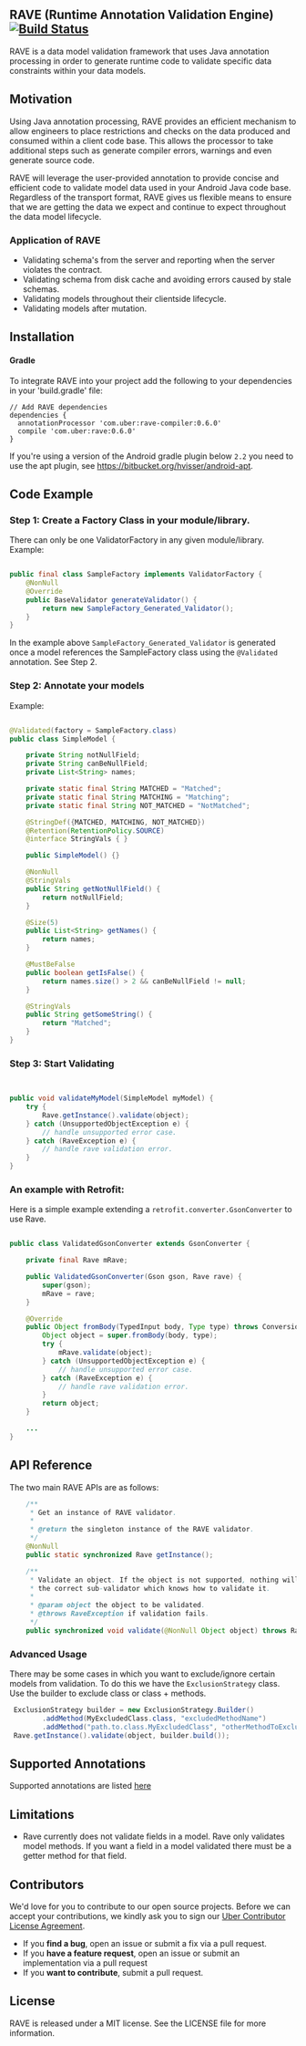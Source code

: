 ## RAVE (Runtime Annotation Validation Engine) [![Build Status](https://travis-ci.org/uber-common/rave.svg?branch=master)](https://travis-ci.org/uber-common/rave)

RAVE is a data model validation framework that uses Java annotation processing in order to generate runtime code to validate specific data constraints within your data models.


## Motivation

Using Java annotation processing, RAVE provides an efficient mechanism to allow engineers to place restrictions and checks on the data produced and consumed within a client code base. This allows the processor to take additional steps such as generate compiler errors, warnings and even generate source code.

RAVE will leverage the user-provided annotation to provide concise and efficient code to validate model data used in your Android Java code base. Regardless of the transport format, RAVE gives us flexible means to ensure that we are getting the data we expect and continue to expect throughout the data model lifecycle.

### Application of RAVE
* Validating schema's from the server and reporting when the server violates the contract.
* Validating schema from disk cache and avoiding errors caused by stale schemas.
* Validating models throughout their clientside lifecycle.
* Validating models after mutation.

## Installation
#### Gradle
To integrate RAVE into your project add the following to your dependencies in your 'build.gradle' file:

```
// Add RAVE dependencies
dependencies {
  annotationProcessor 'com.uber:rave-compiler:0.6.0'
  compile 'com.uber:rave:0.6.0'
}
```

If you're using a version of the Android gradle plugin below `2.2` you need to use the apt plugin, see
https://bitbucket.org/hvisser/android-apt.

## Code Example

### Step 1: Create a Factory Class in your module/library.
There can only be one ValidatorFactory in any given module/library.
Example:

```java

public final class SampleFactory implements ValidatorFactory {
    @NonNull
    @Override
    public BaseValidator generateValidator() {
        return new SampleFactory_Generated_Validator();
    }
}

````

In the example above ```SampleFactory_Generated_Validator``` is generated once a model references the SampleFactory class using the ```@Validated``` annotation. See Step 2.

### Step 2: Annotate your models

Example:

```java

@Validated(factory = SampleFactory.class)
public class SimpleModel {

    private String notNullField;
    private String canBeNullField;
    private List<String> names;

    private static final String MATCHED = "Matched";
    private static final String MATCHING = "Matching";
    private static final String NOT_MATCHED = "NotMatched";

    @StringDef({MATCHED, MATCHING, NOT_MATCHED})
    @Retention(RetentionPolicy.SOURCE)
    @interface StringVals { }

    public SimpleModel() {}

    @NonNull
    @StringVals
    public String getNotNullField() {
        return notNullField;
    }

    @Size(5)
    public List<String> getNames() {
        return names;
    }

    @MustBeFalse
    public boolean getIsFalse() {
        return names.size() > 2 && canBeNullField != null;
    }

    @StringVals
    public String getSomeString() {
        return "Matched";
    }
}

```

### Step 3: Start Validating

```java


public void validateMyModel(SimpleModel myModel) {
    try {
        Rave.getInstance().validate(object);
    } catch (UnsupportedObjectException e) {
        // handle unsupported error case.
    } catch (RaveException e) {
        // handle rave validation error.
    }
}


```

### An example with Retrofit:
Here is a simple example extending a ```retrofit.converter.GsonConverter``` to use Rave.

```java

public class ValidatedGsonConverter extends GsonConverter {

    private final Rave mRave;

    public ValidatedGsonConverter(Gson gson, Rave rave) {
        super(gson);
        mRave = rave;
    }

    @Override
    public Object fromBody(TypedInput body, Type type) throws ConversionException {
        Object object = super.fromBody(body, type);
        try {
            mRave.validate(object);
        } catch (UnsupportedObjectException e) {
            // handle unsupported error case.
        } catch (RaveException e) {
            // handle rave validation error.
        }
        return object;
    }

    ...
}
```


## API Reference
The two main RAVE APIs are as follows:
```java
    /**
     * Get an instance of RAVE validator.
     *
     * @return the singleton instance of the RAVE validator.
     */
    @NonNull
    public static synchronized Rave getInstance();

    /**
     * Validate an object. If the object is not supported, nothing will happen. Otherwise the object will be routed to
     * the correct sub-validator which knows how to validate it.
     *
     * @param object the object to be validated.
     * @throws RaveException if validation fails.
     */
    public synchronized void validate(@NonNull Object object) throws RaveException;
```

### Advanced Usage
There may be some cases in which you want to exclude/ignore certain models from validation. To do this we have the `ExclusionStrategy` class. Use the builder to exclude class or class + methods.

```java
 ExclusionStrategy builder = new ExclusionStrategy.Builder()
        .addMethod(MyExcludedClass.class, "excludedMethodName")
        .addMethod("path.to.class.MyExcludedClass", "otherMethodToExclude");
 Rave.getInstance().validate(object, builder.build());

````

## Supported Annotations
Supported annotations are listed [here](https://github.com/uber-common/rave/blob/master/rave-compiler/src/main/java/com/uber/rave/compiler/CompilerUtils.java#L54)

## Limitations

* Rave currently does not validate fields in a model. Rave only validates model methods. If you want a field in a model validated there must be a getter method for that field.

## Contributors

We'd love for you to contribute to our open source projects. Before we can accept your contributions, we kindly ask you to sign our [Uber Contributor License Agreement](https://docs.google.com/a/uber.com/forms/d/1pAwS_-dA1KhPlfxzYLBqK6rsSWwRwH95OCCZrcsY5rk/viewform).

- If you **find a bug**, open an issue or submit a fix via a pull request.
- If you **have a feature request**, open an issue or submit an implementation via a pull request
- If you **want to contribute**, submit a pull request.


## License
RAVE is released under a MIT license. See the LICENSE file for more information.
